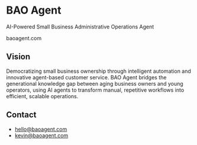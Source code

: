 # BAO Agent

AI-Powered Small Business Administrative Operations Agent

baoagent.com

## Vision
Democratizing small business ownership through intelligent automation and innovative agent-based customer service. BAO Agent bridges the generational knowledge gap between aging business owners and young operators, using AI agents to transform manual, repetitive workflows into efficient, scalable operations.

## Contact
- hello@baoagent.com
- kevin@baoagent.com
